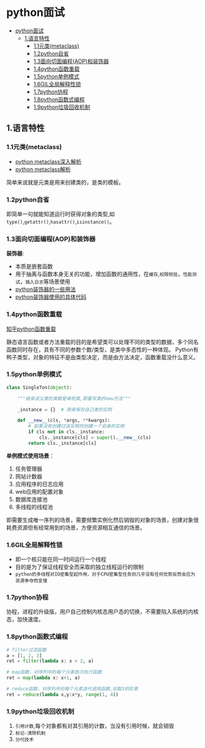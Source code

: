 # python面试

<!-- TOC -->

- [python面试](#python%e9%9d%a2%e8%af%95)
  - [1.语言特性](#1%e8%af%ad%e8%a8%80%e7%89%b9%e6%80%a7)
    - [1.1元类(metaclass)](#11%e5%85%83%e7%b1%bbmetaclass)
    - [1.2python自省](#12python%e8%87%aa%e7%9c%81)
    - [1.3面向切面编程(AOP)和装饰器](#13%e9%9d%a2%e5%90%91%e5%88%87%e9%9d%a2%e7%bc%96%e7%a8%8baop%e5%92%8c%e8%a3%85%e9%a5%b0%e5%99%a8)
    - [1.4python函数重载](#14python%e5%87%bd%e6%95%b0%e9%87%8d%e8%bd%bd)
    - [1.5python单例模式](#15python%e5%8d%95%e4%be%8b%e6%a8%a1%e5%bc%8f)
    - [1.6GIL全局解释性锁](#16gil%e5%85%a8%e5%b1%80%e8%a7%a3%e9%87%8a%e6%80%a7%e9%94%81)
    - [1.7python协程](#17python%e5%8d%8f%e7%a8%8b)
    - [1.8python函数式编程](#18python%e5%87%bd%e6%95%b0%e5%bc%8f%e7%bc%96%e7%a8%8b)
    - [1.9python垃圾回收机制](#19python%e5%9e%83%e5%9c%be%e5%9b%9e%e6%94%b6%e6%9c%ba%e5%88%b6)

<!-- /TOC -->

## 1.语言特性

### 1.1元类(metaclass)

- [python metaclass深入解析](https://www.cnblogs.com/yssjun/p/9832526.html)
- [python metaclass解析](https://www.liaoxuefeng.com/wiki/897692888725344/923030550637312)

简单来说就是元类是用来创建类的，是类的模板。

### 1.2python自省

即简单一句就能知道运行时获得对象的类型,如`type()`,`getattr()`,`hasattr()`,`isinstance()`。

### 1.3面向切面编程(AOP)和装饰器

**装饰器**:

- 本质是嵌套函数
- 用于抽离与函数本身无关的功能，增加函数的通用性，在`缓存`,`权限校验`，`性能测试`，`插入日志`等场景使用
- [python装饰器的一些用法](https://blog.csdn.net/qq_26886929/article/details/54091962)
- [python装饰器使用的具体代码](../python/python/decorator/cache_decorator.py)

### 1.4python函数重载

[知乎python函数重载](https://www.zhihu.com/question/20053359)

静态语言函数或者方法重载的目的是希望类可以处理不同的类型的数据，多个同名函数同时存在，具有不同的参数个数/类型，是类中多态性的一种体现。
Python有鸭子类型，对象的特征不是由类型决定，而是由方法决定，函数重载没什么意义。

### 1.5python单例模式

```python
class SingleTon(object):

    """继承该父类的类都是单例类,即重写类的new方法"""

    _instance = {}  # 用来保存自己类的实例

    def __new__(cls, *args, **kwargs):
        # 如果没有创建过该实例则创建一个自身的实例
        if cls not in cls._instance:
            cls._instance[cls] = super().__new__(cls)
        return cls._instance[cls]
```

**单例模式使用场景**：

1. 任务管理器
2. 网站计数器
3. 应用程序的日志应用
4. web应用的配置对象
5. 数据库连接池
6. 多线程的线程池

即需要生成唯一序列的场景，需要频繁实例化然后销毁的对象的场景，创建对象很耗费资源但有经常用到的场景，方便资源相互通信的场景。

### 1.6GIL全局解释性锁

- 即一个核只能在同一时间运行一个线程
- 目的是为了保证线程安全而采取的独立线程运行的限制
- `python的多线程对IO密集型起作用，对于CPU密集型任务则几乎没有任何优势反而会应为资源争夺而变慢`

### 1.7python协程

协程，进程的升级版，用户自己控制内核态用户态的切换，不需要陷入系统的内核态，加快速度。

### 1.8python函数式编程

```python
# filter过滤函数
a = [1, 2, 3]
ret = filter(lambda x: x > 2, a)

# map函数，对序列中的每个元素依次执行函数
ret = map(lambda x: x+1, a)

# reduce函数，对序列中的每个元素迭代调用函数,如取3的阶乘
ret = reduce(lambda x,y:x*y, range(1, 4))
```

### 1.9python垃圾回收机制

1. `引用计数`,每个对象都有对其引用的计数，当没有引用时候，就会销毁
2. `标记-清除机制`
3. `分代技术`
